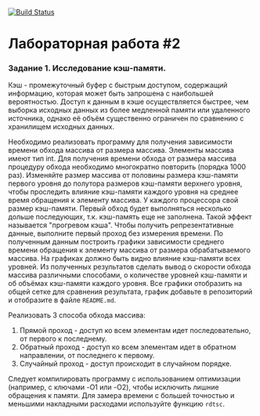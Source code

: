 [![Build Status](https://travis-ci.com/bmstu-iu8-34-cpp-2018/lab-2-cache-yokkidack.svg?token=fsTG8rxTaAupUrzmpxUy&branch=master)](https://travis-ci.com/bmstu-iu8-34-cpp-2018/lab-2-cache-yokkidack)

# Лабораторная работа #2

### Задание 1. Исследование кэш-памяти.
Кэш - промежуточный буфер с быстрым доступом, содержащий информацию, которая может быть запрошена с наибольшей вероятностью. Доступ к данным в кэше осуществляется быстрее, чем выборка исходных данных из более медленной памяти или удаленного источника, однако её объём существенно ограничен по сравнению с хранилищем исходных данных.

Необходимо реализовать программу для получения зависимости времени обхода массива от размера массива. Элементы массива имеют тип int.  Для получения времени обхода от размера массива процедуру обхода необходимо многократно повторить (порядка 1000 раз). Изменяйте размер массива от половины размера кэш-памяти первого уровня до полутора размеров кэш-памяти верхнего уровня, чтобы проследить влияние кэш-памяти каждого уровня на среднее время обращения к элементу массива. У каждого процессора свой размер кэш-памяти. Первый обход будет выполняться несколько дольше последующих, т.к. кэш-память еще не заполнена. Такой эффект называется "прогревом кэша". Чтобы получить репрезентативные данные, выполните первый проход без измерения времени. По полученным данным построить графики зависимости среднего времени обращения к элементу массива от размера обрабатываемого массива. На графиках должно быть видно влияние кэш-памяти всех уровней. Из полученных результатов сделать вывод о скорости обхода массива различными способами, о количестве уровней кэш-памяти и об объёмах кэш-памяти каждого уровня. Все графики отобразить на общей сетке для сравнения результата, график добавьте в репозиторий и отобразите в файле `README.md`. 

Реализовать 3 способа обхода массива: 
1. Прямой проход - доступ ко всем элементам идет последовательно, от первого к последнему.
2. Обратный проход - доступ ко всем элементам идет в обратном направлении, от последнего к первому.
3. Случайный проход - доступ происходит в случайном порядке.

Следует компилировать программу с использованием оптимизации (например, c ключами -O1 или -O2), чтобы исключить лишние обращения к памяти. Для замера времени с большей точностью и меньшими накладными расходами используйте функцию `rdtsc`.
